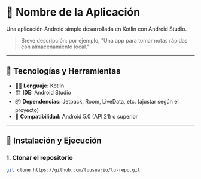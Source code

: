 # 📱 Nombre de la Aplicación

Una aplicación Android simple desarrollada en Kotlin con Android Studio.

> Breve descripción: por ejemplo, "Una app para tomar notas rápidas con almacenamiento local."

---

## 🧰 Tecnologías y Herramientas

- 🧑‍💻 **Lenguaje:** Kotlin
- 🏗️ **IDE:** Android Studio
- 📦 **Dependencias:** Jetpack, Room, LiveData, etc. (ajustar según el proyecto)
- 📱 **Compatibilidad:** Android 5.0 (API 21) o superior

---

## 🚀 Instalación y Ejecución

### 1. Clonar el repositorio

```bash
git clone https://github.com/tuusuario/tu-repo.git
